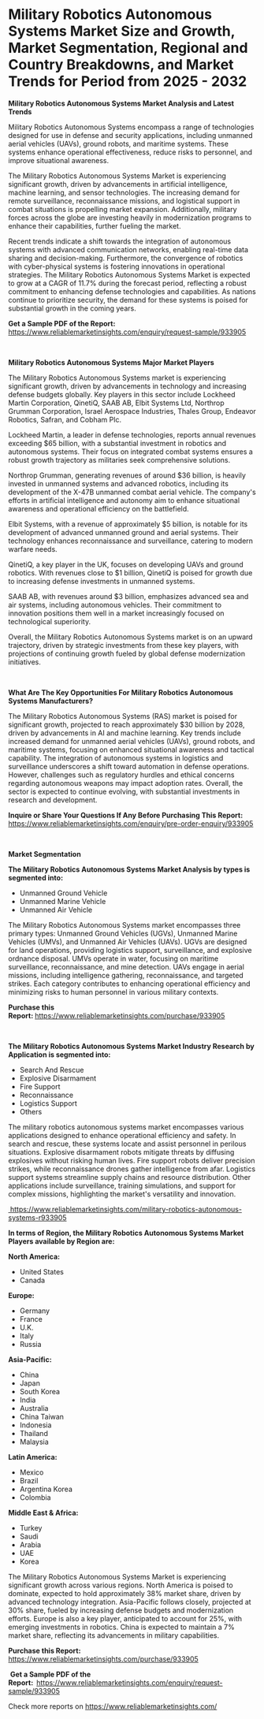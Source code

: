 <p><h1>Military Robotics Autonomous Systems Market Size and Growth, Market Segmentation, Regional and Country Breakdowns, and Market Trends for Period from 2025 -  2032</h1></p><p><strong>Military Robotics Autonomous Systems Market Analysis and Latest Trends</strong></p>
<p><p>Military Robotics Autonomous Systems encompass a range of technologies designed for use in defense and security applications, including unmanned aerial vehicles (UAVs), ground robots, and maritime systems. These systems enhance operational effectiveness, reduce risks to personnel, and improve situational awareness. </p><p>The Military Robotics Autonomous Systems Market is experiencing significant growth, driven by advancements in artificial intelligence, machine learning, and sensor technologies. The increasing demand for remote surveillance, reconnaissance missions, and logistical support in combat situations is propelling market expansion. Additionally, military forces across the globe are investing heavily in modernization programs to enhance their capabilities, further fueling the market.</p><p>Recent trends indicate a shift towards the integration of autonomous systems with advanced communication networks, enabling real-time data sharing and decision-making. Furthermore, the convergence of robotics with cyber-physical systems is fostering innovations in operational strategies. The Military Robotics Autonomous Systems Market is expected to grow at a CAGR of 11.7% during the forecast period, reflecting a robust commitment to enhancing defense technologies and capabilities. As nations continue to prioritize security, the demand for these systems is poised for substantial growth in the coming years.</p></p>
<p><strong>Get a Sample PDF of the Report:&nbsp;</strong> <a href="https://www.reliablemarketinsights.com/enquiry/request-sample/933905?utm_campaign=1558&utm_medium=2&utm_source=Github&utm_content=ia&utm_term=07032025&utm_id=military-robotics-autonomous-systems">https://www.reliablemarketinsights.com/enquiry/request-sample/933905</a></p>
<p>&nbsp;</p>
<p><strong>Military Robotics Autonomous Systems Major Market Players</strong></p>
<p><p>The Military Robotics Autonomous Systems market is experiencing significant growth, driven by advancements in technology and increasing defense budgets globally. Key players in this sector include Lockheed Martin Corporation, QinetiQ, SAAB AB, Elbit Systems Ltd, Northrop Grumman Corporation, Israel Aerospace Industries, Thales Group, Endeavor Robotics, Safran, and Cobham Plc.</p><p>Lockheed Martin, a leader in defense technologies, reports annual revenues exceeding $65 billion, with a substantial investment in robotics and autonomous systems. Their focus on integrated combat systems ensures a robust growth trajectory as militaries seek comprehensive solutions.</p><p>Northrop Grumman, generating revenues of around $36 billion, is heavily invested in unmanned systems and advanced robotics, including its development of the X-47B unmanned combat aerial vehicle. The company's efforts in artificial intelligence and autonomy aim to enhance situational awareness and operational efficiency on the battlefield.</p><p>Elbit Systems, with a revenue of approximately $5 billion, is notable for its development of advanced unmanned ground and aerial systems. Their technology enhances reconnaissance and surveillance, catering to modern warfare needs.</p><p>QinetiQ, a key player in the UK, focuses on developing UAVs and ground robotics. With revenues close to $1 billion, QinetiQ is poised for growth due to increasing defense investments in unmanned systems.</p><p>SAAB AB, with revenues around $3 billion, emphasizes advanced sea and air systems, including autonomous vehicles. Their commitment to innovation positions them well in a market increasingly focused on technological superiority.</p><p>Overall, the Military Robotics Autonomous Systems market is on an upward trajectory, driven by strategic investments from these key players, with projections of continuing growth fueled by global defense modernization initiatives.</p></p>
<p>&nbsp;</p>
<p><strong>What Are The Key Opportunities For Military Robotics Autonomous Systems Manufacturers?</strong></p>
<p><p>The Military Robotics Autonomous Systems (RAS) market is poised for significant growth, projected to reach approximately $30 billion by 2028, driven by advancements in AI and machine learning. Key trends include increased demand for unmanned aerial vehicles (UAVs), ground robots, and maritime systems, focusing on enhanced situational awareness and tactical capability. The integration of autonomous systems in logistics and surveillance underscores a shift toward automation in defense operations. However, challenges such as regulatory hurdles and ethical concerns regarding autonomous weapons may impact adoption rates. Overall, the sector is expected to continue evolving, with substantial investments in research and development.</p></p>
<p><strong>Inquire or Share Your Questions If Any Before Purchasing This Report:</strong> <a href="https://www.reliablemarketinsights.com/enquiry/pre-order-enquiry/933905?utm_campaign=1558&utm_medium=2&utm_source=Github&utm_content=ia&utm_term=07032025&utm_id=military-robotics-autonomous-systems">https://www.reliablemarketinsights.com/enquiry/pre-order-enquiry/933905</a></p>
<p>&nbsp;</p>
<p><strong>Market Segmentation</strong></p>
<p><strong>The Military Robotics Autonomous Systems Market Analysis by types is segmented into:</strong></p>
<p><ul><li>Unmanned Ground Vehicle</li><li>Unmanned Marine Vehicle</li><li>Unmanned Air Vehicle</li></ul></p>
<p><p>The Military Robotics Autonomous Systems market encompasses three primary types: Unmanned Ground Vehicles (UGVs), Unmanned Marine Vehicles (UMVs), and Unmanned Air Vehicles (UAVs). UGVs are designed for land operations, providing logistics support, surveillance, and explosive ordnance disposal. UMVs operate in water, focusing on maritime surveillance, reconnaissance, and mine detection. UAVs engage in aerial missions, including intelligence gathering, reconnaissance, and targeted strikes. Each category contributes to enhancing operational efficiency and minimizing risks to human personnel in various military contexts.</p></p>
<p><strong>Purchase this Report:&nbsp;</strong><a href="https://www.reliablemarketinsights.com/purchase/933905?utm_campaign=1558&utm_medium=2&utm_source=Github&utm_content=ia&utm_term=07032025&utm_id=military-robotics-autonomous-systems">https://www.reliablemarketinsights.com/purchase/933905</a></p>
<p>&nbsp;</p>
<p><strong>The Military Robotics Autonomous Systems Market Industry Research by Application is segmented into:</strong></p>
<p><ul><li>Search And Rescue</li><li>Explosive Disarmament</li><li>Fire Support</li><li>Reconnaissance</li><li>Logistics Support</li><li>Others</li></ul></p>
<p><p>The military robotics autonomous systems market encompasses various applications designed to enhance operational efficiency and safety. In search and rescue, these systems locate and assist personnel in perilous situations. Explosive disarmament robots mitigate threats by diffusing explosives without risking human lives. Fire support robots deliver precision strikes, while reconnaissance drones gather intelligence from afar. Logistics support systems streamline supply chains and resource distribution. Other applications include surveillance, training simulations, and support for complex missions, highlighting the market's versatility and innovation.</p></p>
<p><a href="https://www.reliablemarketinsights.com/military-robotics-autonomous-systems-r933905?utm_campaign=1558&utm_medium=2&utm_source=Github&utm_content=ia&utm_term=07032025&utm_id=military-robotics-autonomous-systems">&nbsp;https://www.reliablemarketinsights.com/military-robotics-autonomous-systems-r933905</a></p>
<p><strong>In terms of Region, the Military Robotics Autonomous Systems Market Players available by Region are:</strong></p>
<p>
    <p> <strong> North America: </strong>
        <ul>
            <li>United States</li>
            <li>Canada</li>
        </ul>
        </p> 
    <p> <strong> Europe: </strong>
        <ul>
            <li>Germany</li>
            <li>France</li>
            <li>U.K.</li>
            <li>Italy</li>
            <li>Russia</li>
        </ul>
        </p> 
    <p> <strong> Asia-Pacific: </strong>
        <ul>
            <li>China</li>
            <li>Japan</li>
            <li>South Korea</li>
            <li>India</li>
            <li>Australia</li>
            <li>China Taiwan</li>
            <li>Indonesia</li>
            <li>Thailand</li>
            <li>Malaysia</li>
        </ul>
        </p> 
    <p> <strong> Latin America: </strong>
        <ul>
            <li>Mexico</li>
            <li>Brazil</li>
            <li>Argentina Korea</li>
            <li>Colombia</li>
        </ul>
        </p> 
    <p> <strong> Middle East & Africa: </strong>
        <ul>
            <li>Turkey</li>
            <li>Saudi</li>
            <li>Arabia</li>
            <li>UAE</li>
            <li>Korea</li>
        </ul>
    </p>
    </p>
<p><p>The Military Robotics Autonomous Systems Market is experiencing significant growth across various regions. North America is poised to dominate, expected to hold approximately 38% market share, driven by advanced technology integration. Asia-Pacific follows closely, projected at 30% share, fueled by increasing defense budgets and modernization efforts. Europe is also a key player, anticipated to account for 25%, with emerging investments in robotics. China is expected to maintain a 7% market share, reflecting its advancements in military capabilities.</p></p>
<p><strong>Purchase this Report: </strong><a href="https://www.reliablemarketinsights.com/purchase/933905?utm_campaign=1558&utm_medium=2&utm_source=Github&utm_content=ia&utm_term=07032025&utm_id=military-robotics-autonomous-systems">https://www.reliablemarketinsights.com/purchase/933905</a></p>
<p>&nbsp;<strong>Get a Sample PDF of the Report:&nbsp;&nbsp;</strong><a href="https://www.reliablemarketinsights.com/enquiry/request-sample/933905?utm_campaign=1558&utm_medium=2&utm_source=Github&utm_content=ia&utm_term=07032025&utm_id=military-robotics-autonomous-systems">https://www.reliablemarketinsights.com/enquiry/request-sample/933905</a></p>
<p><strong></strong></p>
<p>Check more reports on <a href="https://www.reliablemarketinsights.com/?utm_campaign=1558&utm_medium=2&utm_source=Github&utm_content=ia&utm_term=07032025&utm_id=military-robotics-autonomous-systems">https://www.reliablemarketinsights.com/</a></p>